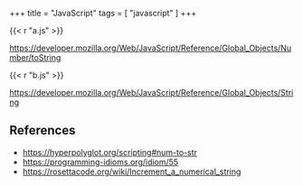 +++
title = "JavaScript"
tags = [ "javascript" ]
+++

{{< r "a.js" >}}

<https://developer.mozilla.org/Web/JavaScript/Reference/Global_Objects/Number/toString>

{{< r "b.js" >}}

<https://developer.mozilla.org/Web/JavaScript/Reference/Global_Objects/String>

## References

- <https://hyperpolyglot.org/scripting#num-to-str>
- <https://programming-idioms.org/idiom/55>
- <https://rosettacode.org/wiki/Increment_a_numerical_string>
